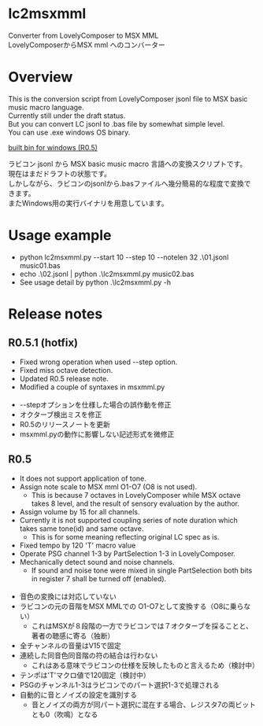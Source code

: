 # lc2msxmml
Converter from LovelyComposer to MSX MML  
LovelyComposerからMSX mml へのコンバーター

# Overview
This is the conversion script from LovelyComposer jsonl file to MSX basic music macro language.  
Currently still under the draft status.  
But you can convert LC jsonl to .bas file by somewhat simple level.  
You can use .exe windows OS binary.
  
[built bin for windows (R0.5)](https://drive.google.com/file/d/1zox4-CWEIF4brYUqrazgz3kA8auTVskB/view?usp=sharing "lc2msxmml")
  
ラビコン jsonl から MSX basic music macro 言語への変換スクリプトです。  
現在はまだドラフトの状態です。  
しかしながら、ラビコンのjsonlから.basファイルへ幾分簡易的な程度で変換できます。  
またWindows用の実行バイナリを用意しています。

# Usage example
- python lc2msxmml.py --start 10 --step 10 --notelen 32 .\01.jsonl music01.bas
- echo .\02.jsonl | python .\lc2msxmml.py music02.bas
- See usage detail by python .\lc2msxmml.py -h

# Release notes
## R0.5.1 (hotfix)
- Fixed wrong operation when used --step option.
- Fixed miss octave detection.
- Updated R0.5 release note.
- Modified a couple of syntaxes in msxmml.py  
  <BR>
- --stepオプションを仕様した場合の誤作動を修正
- オクターブ検出ミスを修正
- R0.5のリリースノートを更新
- msxmml.pyの動作に影響しない記述形式を微修正
  
## R0.5
- It does not support application of tone.
- Assign note scale to MSX mml O1-O7 (O8 is not used).
  - This is because 7 octaves in LovelyComposer while MSX octave takes 8 level, and the result of sensory evaluation by the author.
- Assign volume by 15 for all channels.
- Currently it is not supported coupling series of note duration which takes same tone(id) and same octave.
  - This is for some meaning reflecting original LC spec as is.
- Fixed tempo by 120 'T' macro value
- Operate PSG channel 1-3 by PartSelection 1-3 in LovelyComposer.
- Mechanically detect sound and noise channels.
  - If sound and noise tone were mixed in single PartSelection both bits in register 7 shall be turned off (enabled).  
  <BR>
- 音色の変換には対応していない
- ラビコンの元の音階をMSX MMLでの O1-O7として変換する（O8に乗らない）
  - これはMSXが８段階の一方でラビコンでは７オクターブを採ることと、著者の聴感に寄る（独断）
- 全チャンネルの音量はV15で固定
- 連続した同音色同音階の符の結合は行わない
  - これはある意味でラビコンの仕様を反映したものと言えるため（検討中）
- テンポは'T'マクロ値で120固定（検討中）
- PSGのチャンネル1-3はラビコンでのパート選択1-3で処理される
- 自動的に音とノイズの設定を識別する
  - 音とノイズの両方が同パート選択に混在する場合、レジスタ7の両ビットとも0（吹鳴）となる

